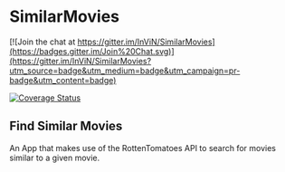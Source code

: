 # SimilarMovies

[![Join the chat at https://gitter.im/InViN/SimilarMovies](https://badges.gitter.im/Join%20Chat.svg)](https://gitter.im/InViN/SimilarMovies?utm_source=badge&utm_medium=badge&utm_campaign=pr-badge&utm_content=badge)

[![Coverage Status](https://coveralls.io/repos/github/InViN/SimilarMovies/badge.svg?branch=master)](https://coveralls.io/github/InViN/SimilarMovies?branch=master)

## Find Similar Movies

 An App that makes use of the RottenTomatoes API to search for movies similar to a given movie.
